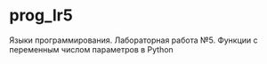 # prog_lr5
Языки программирования. Лабораторная работа №5. Функции с переменным числом параметров в Python
